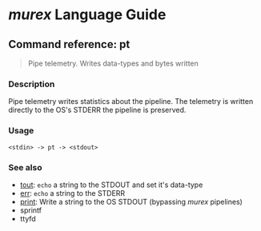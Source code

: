 # _murex_ Language Guide

## Command reference: pt

> Pipe telemetry. Writes data-types and bytes written

### Description

Pipe telemetry writes statistics about the pipeline. The telemetry is written
directly to the OS's STDERR the pipeline is preserved.

### Usage

    <stdin> -> pt -> <stdout>

### See also

* [tout](tout.md): `echo` a string to the STDOUT and set it's data-type
* [err](err.md): `echo` a string to the STDERR
* [print](print.md): Write a string to the OS STDOUT (bypassing _murex_ pipelines)
* sprintf
* ttyfd
